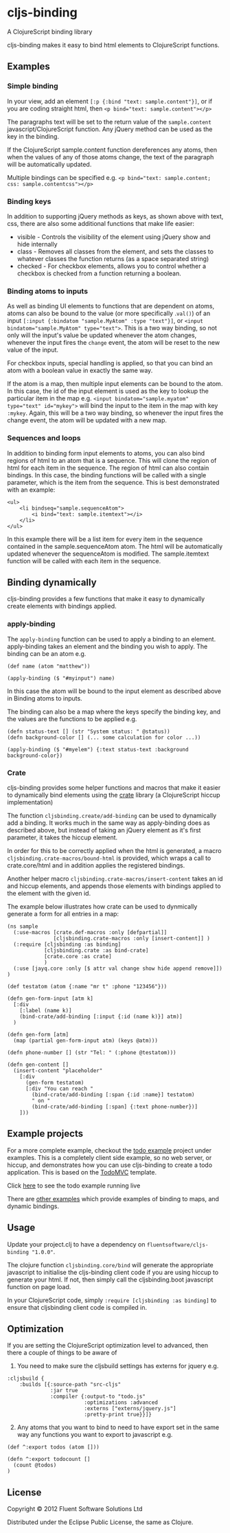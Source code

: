 # cljs-binding

A ClojureScript binding library

cljs-binding makes it easy to bind html elements to ClojureScript functions. 

## Examples

### Simple binding

In your view, add an element `[:p {:bind "text: sample.content"}]`, or if you are coding straight html, then `<p bind="text: sample.content"></p>`

The paragraphs text will be set to the return value of the `sample.content` javascript/ClojureScript function. Any jQuery method can be used as the key in the binding.

If the ClojureScript sample.content function dereferences any atoms, then when the values of any of those atoms change, the text of the paragraph will be automatically updated.

Multiple bindings can be specified e.g. `<p bind="text: sample.content; css: sample.contentcss"></p>`

### Binding keys

In addition to supporting jQuery methods as keys, as shown above with text, css, there are also some additional functions that make life easier:

* visible - Controls the visibility of the element using jQuery show and hide internally
* class - Removes all classes from the element, and sets the classes to whatever classes the function returns (as a space separated string)
* checked - For checkbox elements, allows you to control whether a checkbox is checked from a function returning a boolean.

### Binding atoms to inputs

As well as binding UI elements to functions that are dependent on atoms, atoms can also be bound to the value (or more specifically .`val()`) of an input `[:input {:bindatom "sample.MyAtom" :type "text"}]`, or `<input bindatom="sample.MyAtom" type="text">`. This is a two way binding, so not only will the input's value be updated whenever the atom changes, whenever the input fires the `change` event, the atom will be reset to the new value of the input.

For checkbox inputs, special handling is applied, so that you can bind an atom with a boolean value in exactly the same way.

If the atom is a map, then multiple input elements can be bound to the atom. In this case,  the id of the input element is used as the key to lookup the particular item in the map e.g. `<input bindatom="sample.myatom" type="text" id="mykey">` will bind the input to the item in the map with key `:mykey`. Again, this will be a two way binding, so whenever the input fires the change event, the atom will be updated with a new map.

### Sequences and loops

In addition to binding form input elements to atoms, you can also bind regions of html to an atom that is a sequence. This will clone the region of html for each item in the sequence. The region of html can also contain bindings. In this case, the binding functions will be called with a single parameter, which is the item from the sequence. This is best demonstrated with an example:

```
<ul>
	<li bindseq="sample.sequenceAtom">
		<i bind="text: sample.itemtext"></i>
	</li>
</ul>
```

In this example there will be a list item for every item in the sequence contained in the sample.sequenceAtom atom. The html will be automatically updated whenever the sequenceAtom is modified. The sample.itemtext function will be called with each item in the sequence.

## Binding dynamically

cljs-binding provides a few functions that make it easy to dynamically create elements with bindings applied.

### apply-binding

The `apply-binding` function can be used to apply a binding to an element. apply-binding takes an element and the binding you wish to apply. The binding can be an atom e.g.

```
(def name (atom "matthew"))

(apply-binding ($ "#myinput") name)

```

In this case the atom will be bound to the input element as described above in Binding atoms to inputs.

The binding can also be a map where the keys specify the binding key, and the values are the functions to be applied e.g.

```
(defn status-text [] (str "System status: " @status))
(defn background-color [] (... some calculation for color ...))

(apply-binding ($ "#myelem") {:text status-text :background background-color})
```

### Crate

cljs-binding provides some helper functions and macros that make it easier to dynamically bind elements using the [crate](https://github.com/ibdknox/crate) library (a ClojureScript hiccup implementation)

The function `cljsbinding.create/add-binding` can be used to dynamically add a binding. It works much in the same way as apply-binding does as described above, but instead of taking an jQuery element as it's first parameter, it takes the hiccup element. 

In order for this to be correctly applied when the html is generated, a macro `cljsbinding.crate-macros/bound-html` is provided, which wraps a call to crate.core/html and in addition applies the registered bindings.

Another helper macro `cljsbinding.crate-macros/insert-content` takes an id and hiccup elements, and appends those elements with bindings applied to the element with the given id.

The example below illustrates how crate can be used to dynmically generate a form for all entries in a map:

```
(ns sample
  (:use-macros [crate.def-macros :only [defpartial]]
               [cljsbinding.crate-macros :only [insert-content]] )
  (:require [cljsbinding :as binding]
            [cljsbinding.crate :as bind-crate]
            [crate.core :as crate]
            )
  (:use [jayq.core :only [$ attr val change show hide append remove]])
)

(def testatom (atom {:name "mr t" :phone "123456"}))

(defn gen-form-input [atm k] 
  [:div 
    [:label (name k)]
    (bind-crate/add-binding [:input {:id (name k)}] atm)]
  )

(defn gen-form [atm]
  (map (partial gen-form-input atm) (keys @atm)))

(defn phone-number [] (str "Tel: " (:phone @testatom)))

(defn gen-content []
  (insert-content "placeholder" 
    [:div 
      (gen-form testatom)
      [:div "You can reach " 
        (bind-crate/add-binding [:span {:id :name}] testatom) 
        " on " 
        (bind-crate/add-binding [:span] {:text phone-number})]
    ]))
```

## Example projects

For a more complete example, checkout the [todo example](https://github.com/fluentsoftware/cljs-binding/tree/master/examples/todo) project under examples. This is a completely client side example, so no web server, or hiccup, and demonstrates how you can use cljs-binding to create a todo application. This is based on the [TodoMVC](http://addyosmani.github.com/todomvc/) template.

Click [here](http://fluentsoftware.github.com/cljs-binding/todo/index.html) to see the todo example running live

There are [other examples](https://github.com/fluentsoftware/cljs-binding/tree/master/examples) which provide examples of binding to maps, and dynamic bindings.

## Usage

Update your project.clj to have a dependency on `fluentsoftware/cljs-binding "1.0.0"`.

The clojure function `cljsbinding.core/bind` will generate the appropriate javascript to initialise the cljs-binding client code if you are using hiccup to generate your html. If not, then simply call the cljsbinding.boot javascript function on page load.

In your ClojureScript code, simply `:require [cljsbinding :as binding]` to ensure that cljsbinding client code is compiled in.

## Optimization

If you are setting the ClojureScript optimization level to advanced, then there a couple of things to be aware of

1. You need to make sure the cljsbuild settings has externs for jquery e.g.

```
:cljsbuild {
    :builds [{:source-path "src-cljs"
              :jar true
              :compiler {:output-to "todo.js"
                         :optimizations :advanced
                         :externs ["externs/jquery.js"]
                         :pretty-print true}}]}  
```

2. Any atoms that you want to bind to need to have export set in the same way any functions you want to export to javascript e.g. 

```
(def ^:export todos (atom []))

(defn ^:export todocount [] 
  (count @todos)
)		
```

## License

Copyright © 2012 Fluent Software Solutions Ltd

Distributed under the Eclipse Public License, the same as Clojure.

